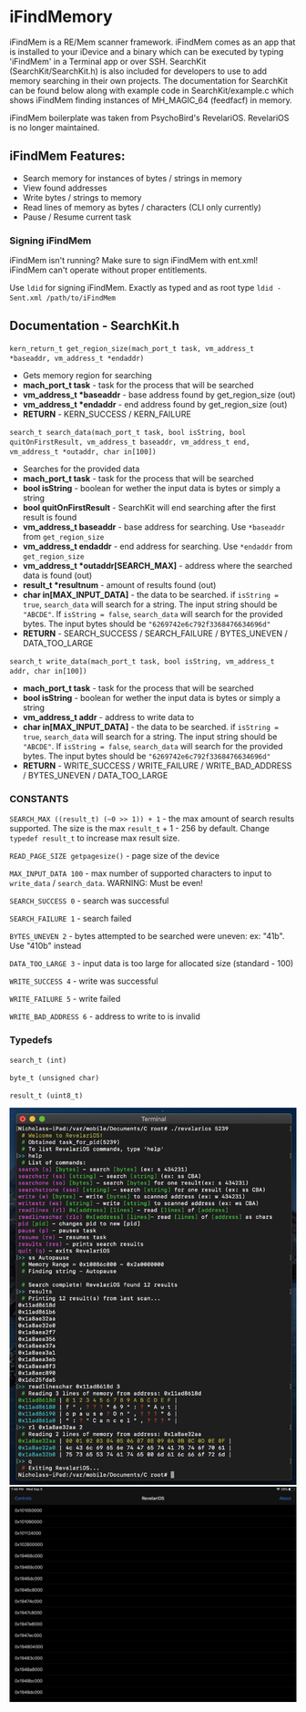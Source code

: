 # iFindMemory

iFindMem is a RE/Mem scanner framework. iFindMem comes as an app that is installed to your iDevice and a binary which can be executed by typing 'iFindMem' in a Terminal app or over SSH. SearchKit (SearchKit/SearchKit.h) is also included for developers to use to add memory searching in their own projects. The documentation for SearchKit can be found below along with example code in SearchKit/example.c which shows iFindMem finding instances of MH_MAGIC_64 (feedfacf) in memory.

iFindMem boilerplate was taken from PsychoBird's RevelariOS. RevelariOS is no longer maintained. 

## iFindMem Features:

- Search memory for instances of bytes / strings in memory
- View found addresses
- Write bytes / strings to memory
- Read lines of memory as bytes / characters (CLI only currently)
- Pause / Resume current task

### Signing iFindMem

iFindMem isn't running? Make sure to sign iFindMem with ent.xml! iFindMem can't operate without proper entitlements.

Use `ldid` for signing iFindMem. Exactly as typed and as root type `ldid -Sent.xml /path/to/iFindMem`

## Documentation - SearchKit.h

`kern_return_t get_region_size(mach_port_t task, vm_address_t *baseaddr, vm_address_t *endaddr)`
- Gets memory region for searching
- **mach_port_t task** - task for the process that will be searched
- **vm_address_t \*baseaddr** - base address found by get_region_size (out)
- **vm_address_t \*endaddr** - end address found by get_region_size (out)
- **RETURN** - KERN_SUCCESS / KERN_FAILURE

`search_t search_data(mach_port_t task, bool isString, bool quitOnFirstResult, vm_address_t baseaddr, vm_address_t end, vm_address_t *outaddr, char in[100])`
- Searches for the provided data
- **mach_port_t task** - task for the process that will be searched
- **bool isString** - boolean for wether the input data is bytes or simply a string
- **bool quitOnFirstResult** - SearchKit will end searching after the first result is found
- **vm_address_t baseaddr** - base address for searching. Use `*baseaddr` from `get_region_size`
- **vm_address_t endaddr** - end address for searching. Use `*endaddr` from `get_region_size`
- **vm_address_t  \*outaddr[SEARCH_MAX]** - address where the searched data is found (out)
- **result_t \*resultnum** - amount of results found (out)
- **char in[MAX_INPUT_DATA]** - the data to be searched. if `isString = true`, `search_data` will search for a string. The input string should be `"ABCDE"`. If `isString = false`, `search_data` will search for the provided bytes. The input bytes should be `"6269742e6c792f3368476634696d"`
- **RETURN** - SEARCH_SUCCESS / SEARCH_FAILURE / BYTES_UNEVEN / DATA_TOO_LARGE

`search_t write_data(mach_port_t task, bool isString, vm_address_t addr, char in[100])`
- **mach_port_t task** - task for the process that will be searched
- **bool isString** - boolean for wether the input data is bytes or simply a string
- **vm_address_t addr** - address to write data to
- **char in[MAX_INPUT_DATA]** - the data to be searched. if `isString = true`, `search_data` will search for a string. The input string should be `"ABCDE"`. If `isString = false`, `search_data` will search for the provided bytes. The input bytes should be `"6269742e6c792f3368476634696d"`
- **RETURN** - WRITE_SUCCESS / WRITE_FAILURE / WRITE_BAD_ADDRESS / BYTES_UNEVEN / DATA_TOO_LARGE

### CONSTANTS

`SEARCH_MAX ((result_t) (~0 >> 1)) + 1` - the max amount of search results supported. The size is the max `result_t` + 1 - 256 by default. Change `typedef result_t` to increase max result size.

`READ_PAGE_SIZE getpagesize()` - page size of the device

`MAX_INPUT_DATA 100` - max number of supported characters to input to `write_data` / `search_data`. WARNING: Must be even!

`SEARCH_SUCCESS 0` - search was successful

`SEARCH_FAILURE 1` - search failed

`BYTES_UNEVEN 2` - bytes attempted to be searched were uneven: ex: "41b". Use "410b" instead

`DATA_TOO_LARGE 3` - input data is too large for allocated size (standard - 100)

`WRITE_SUCCESS 4` - write was successful

`WRITE_FAILURE 5` - write failed

`WRITE_BAD_ADDRESS 6` - address to write to is invalid



### Typedefs

`search_t (int)`

`byte_t (unsigned char)`

`result_t (uint8_t)`

![iFindMem](Pics/iFindMem.png)
![iFindMem App](Pics/iFindMemapp.png)